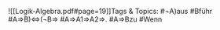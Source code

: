 
![[Logik-Algebra.pdf#page=19]]Tags & Topics:
   #¬A)aus
   #Bführ
   #A⇒B)⇔(¬B⇒
   #A⇒A1⇒A2⇒.
   #A⇒Bzu
   #Wenn